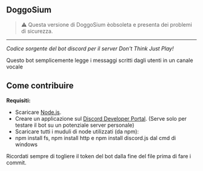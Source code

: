 ## DoggoSium

> ⚠️ Questa versione di DoggoSium èobsoleta e presenta dei problemi di sicurezza.

---

_Codice sorgente del bot discord per il server Don't Think Just Play!_

Questo bot semplicemente legge i messaggi scritti dagli utenti in un canale vocale

## Come contribuire

**Requisiti:**
- Scaricare [Node.js](https://nodejs.org/en/).
- Creare un applicazione sul [Discord Developer Portal](https://discord.com/developers/applications). (Serve solo per testare il bot su un potenziale server personale)
- Scaricare tutti i muduli di node utilizzati (da npm):
- npm install fs, npm install http e npm install discord.js dal cmd di windows

Ricordati sempre di togliere il token del bot dalla fine del file prima di fare i commit.
